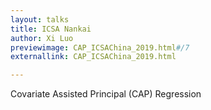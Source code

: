 ```yaml
---
layout: talks
title: ICSA Nankai
author: Xi Luo
previewimage: CAP_ICSAChina_2019.html#/7
externallink: CAP_ICSAChina_2019.html

---
```

Covariate Assisted Principal (CAP) Regression
